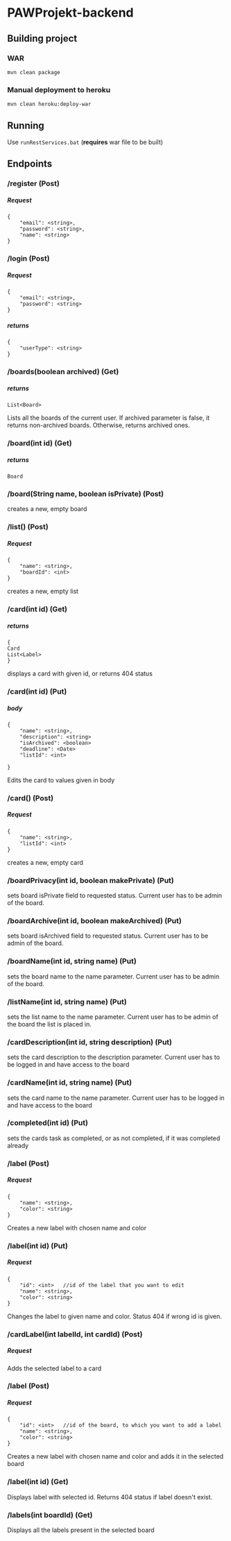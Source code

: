 # PAWProjekt-backend

## Building project

### WAR
`mvn clean package`

### Manual deployment to heroku
`mvn clean heroku:deploy-war`

## Running
Use `runRestServices.bat` (**requires** war file to be built)


## Endpoints

### /register  (Post)


##### Request
```
{
    "email": <string>,
    "password": <string>,
    "name": <string>
}
```



### /login  (Post)

##### Request
```
{
    "email": <string>,
    "password": <string>
}
```

##### returns
```
{
    "userType": <string>
}
```



### /boards(boolean archived)  (Get)

##### returns
```
List<Board>
```
Lists all the boards of the current user. If archived parameter is false, it returns non-archived boards. Otherwise, returns archived ones.



### /board(int id) (Get)

##### returns
```
Board
```



### /board(String name, boolean isPrivate) (Post)

creates a new, empty board



### /list() (Post)

##### Request
```
{
    "name": <string>,
    "boardId": <int>
}
```


creates a new, empty list



### /card(int id) (Get)


##### returns
```
{
Card
List<Label>
}
```

displays a card with given id, or returns 404 status




### /card(int id) (Put)

##### body
```
{
    "name": <string>,
    "description": <string>
    "isArchived": <boolean>
    "deadline": <Date>
    "listId": <int>

}
```
Edits the card to values given in body


### /card() (Post)

##### Request
```
{
    "name": <string>,
    "listId": <int>
}
```


creates a new, empty card



### /boardPrivacy(int id, boolean makePrivate) (Put)

sets board isPrivate field to requested status. Current user has to be admin of the board.



### /boardArchive(int id, boolean makeArchived) (Put)

sets board isArchived field to requested status. Current user has to be admin of the board.






### /boardName(int id, string name) (Put)

sets the board name to the name parameter. Current user has to be admin of the board.




### /listName(int id, string name) (Put)

sets the list name to the name parameter. Current user has to be admin of the board the list is placed in.



### /cardDescription(int id, string description) (Put)

sets the card description to the description parameter. Current user has to be logged in and have access to the board


### /cardName(int id, string name) (Put)

sets the card name to the name parameter. Current user has to be logged in and have access to the board

### /completed(int id) (Put)

sets the cards task as completed, or as not completed, if it was completed already

### /label (Post)

##### Request
```
{
    "name": <string>,
    "color": <string>
}
```

Creates a new label with chosen name and color



### /label(int id) (Put)

##### Request
```
{
    "id": <int>   //id of the label that you want to edit
    "name": <string>,
    "color": <string>
}
```

Changes the label to given name and color. Status 404 if wrong id is given.




### /cardLabel(int labelId, int cardId) (Post)

##### Request


Adds the selected label to a card





### /label (Post)

##### Request
```
{
    "id": <int>   //id of the board, to which you want to add a label
    "name": <string>,
    "color": <string>
}
```

Creates a new label with chosen name and color and adds it in the selected board



### /label(int id) (Get)

Displays label with selected id. Returns 404 status if label doesn't exist.


### /labels(int boardId) (Get)

Displays all the labels present in the selected board
